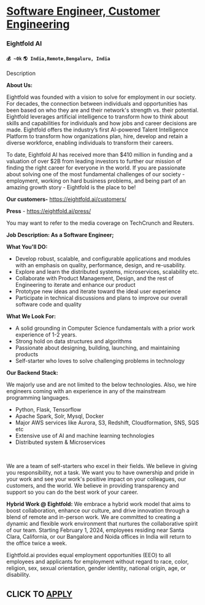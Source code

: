 # [Software Engineer, Customer Engineering](https://www.remotewlb.com/apply/software-engineer-customer-engineering-75761)  
### Eightfold AI  
#### `💰 ~0k` `🌎 India,Remote,Bengaluru, India`  

Description

**About Us:**

Eightfold was founded with a vision to solve for employment in our society. For decades, the connection between individuals and opportunities has been based on who they are and their network's strength vs. their potential. Eightfold leverages artificial intelligence to transform how to think about skills and capabilities for individuals and how jobs and career decisions are made. Eightfold offers the industry’s first AI-powered Talent Intelligence Platform to transform how organizations plan, hire, develop and retain a diverse workforce, enabling individuals to transform their careers.

  

To date, Eightfold AI has received more than $410 million in funding and a valuation of over $2B from leading investors to further our mission of finding the right career for everyone in the world. If you are passionate about solving one of the most fundamental challenges of our society - employment, working on hard business problems, and being part of an amazing growth story - Eightfold is the place to be!

  

 **Our customers-** https://eightfold.ai/customers/

**Press** \- https://eightfold.ai/press/

You may want to refer to the media coverage on TechCrunch and Reuters.

  

 **Job Description: As a Software Engineer;**

 **What You'll DO:**

  * Develop robust, scalable, and configurable applications and modules with an emphasis on quality, performance, design, and re-usability.
  * Explore and learn the distributed systems, microservices, scalability etc.
  * Collaborate with Product Management, Design, and the rest of Engineering to iterate and enhance our product
  * Prototype new ideas and iterate toward the ideal user experience
  * Participate in technical discussions and plans to improve our overall software code and quality

  

 **What We Look For:**

  * A solid grounding in Computer Science fundamentals with a prior work experience of 1-2 years.
  * Strong hold on data structures and algorithms
  * Passionate about designing, building, launching, and maintaining products
  * Self-starter who loves to solve challenging problems in technology

  

 **Our Backend Stack:**

We majorly use and are not limited to the below technologies. Also, we hire engineers coming with an experience in any of the mainstream programming languages.

  * Python, Flask, Tensorflow
  * Apache Spark, Solr, Mysql, Docker
  * Major AWS services like Aurora, S3, Redshift, Cloudformation, SNS, SQS etc
  * Extensive use of AI and machine learning technologies
  * Distributed system & Microservices

﻿

We are a team of self-starters who excel in their fields. We believe in giving you responsibility, not a task. We want you to have ownership and pride in your work and see your work's positive impact on your colleagues, our customers, and the world. We believe in providing transparency and support so you can do the best work of your career.

  

 **Hybrid Work @ Eightfold:** We embrace a hybrid work model that aims to boost collaboration, enhance our culture, and drive innovation through a blend of remote and in-person work. We are committed to creating a dynamic and flexible work environment that nurtures the collaborative spirit of our team. Starting February 1, 2024, employees residing near Santa Clara, California, or our Bangalore and Noida offices in India will return to the office twice a week.

Eightfold.ai provides equal employment opportunities (EEO) to all employees and applicants for employment without regard to race, color, religion, sex, sexual orientation, gender identity, national origin, age, or disability.

  
## CLICK TO [APPLY](https://www.remotewlb.com/apply/software-engineer-customer-engineering-75761)

